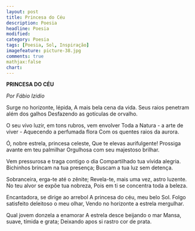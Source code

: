```yaml
---
layout: post
title: Princesa do Céu
description: Poesia 
headline: Poesia
modified: 
category: Poesia 
tags: [Poesia, Sol, Inspiração]
imagefeature: picture-38.jpg 
comments: true
mathjax:false 
chart:
---
```

**PRINCESA DO CÉU**

*Por Fábio Izidio*

Surge no horizonte, lépida,
A mais bela cena da vida.
Seus raios penetram além dos galhos
Desfazendo as gotículas de orvalho.

O seu vivo luzir, em tons rubros, vem envolver
Toda a Natura - a arte de viver -
Aquecendo a perfumada flora
Com os quentes raios da aurora.

Ó, nobre estrela, princesa celeste,
Que te elevas aurifulgente!
Prossiga avante em teu palmilhar
Orgulhosa com seu majestoso brilhar.

Vem pressurosa e traga contigo o dia
Compartilhado tua vívida alegria.
Bichinhos brincam na tua presença;
Buscam a tua luz sem detença.

Sobranceira, erga-te até o zênite;
Revela-te, mais uma vez, astro luzente.
No teu alvor se expõe tua nobreza,
Pois em ti se concentra toda a beleza.

Encantadora, se dirige ao arrebol
A princesa do céu, meu belo Sol.
Folgo satisfeito deleitoso o meu olhar,
Vendo no horizonte a estrela mergulhar.

Qual jovem donzela a enamorar
A estrela desce beijando o mar
Mansa, suave, tímida e grata;
Deixando apos si rastro cor de prata.